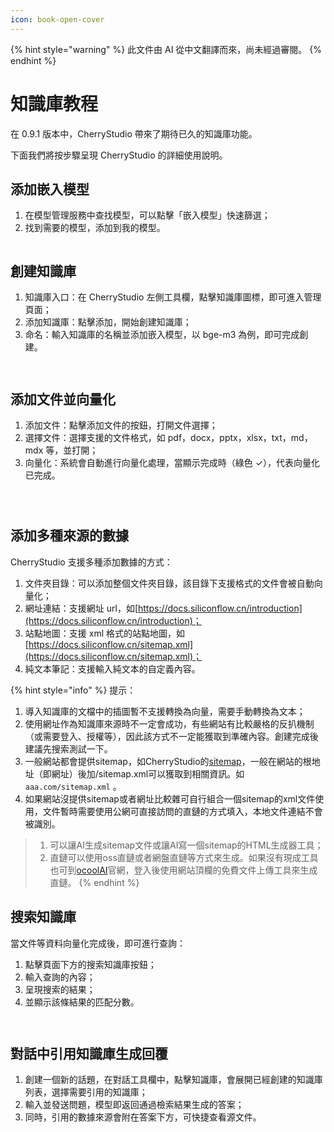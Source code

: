 ```yaml
---
icon: book-open-cover
---
```


{% hint style="warning" %}
此文件由 AI 從中文翻譯而來，尚未經過審閱。
{% endhint %}

# 知識庫教程

在 0.9.1 版本中，CherryStudio 帶來了期待已久的知識庫功能。

下面我們將按步驟呈現 CherryStudio 的詳細使用說明。

## 添加嵌入模型

1. 在模型管理服務中查找模型，可以點擊「嵌入模型」快速篩選；
2. 找到需要的模型，添加到我的模型。

<figure><img src="../.gitbook/assets/image.webp" alt=""><figcaption></figcaption></figure>

## 創建知識庫

1. 知識庫入口：在 CherryStudio 左側工具欄，點擊知識庫圖標，即可進入管理頁面；
2. 添加知識庫：點擊添加，開始創建知識庫；
3. 命名：輸入知識庫的名稱並添加嵌入模型，以 bge-m3 為例，即可完成創建。

<figure><img src="../.gitbook/assets/image-1 (1).webp" alt=""><figcaption></figcaption></figure>

<figure><img src="../.gitbook/assets/image-2 (1).webp" alt=""><figcaption></figcaption></figure>

## 添加文件並向量化

1. 添加文件：點擊添加文件的按鈕，打開文件選擇；
2. 選擇文件：選擇支援的文件格式，如 pdf，docx，pptx，xlsx，txt，md，mdx 等，並打開；
3. 向量化：系統會自動進行向量化處理，當顯示完成時（綠色 ✓），代表向量化已完成。

<figure><img src="../.gitbook/assets/image-3.webp" alt=""><figcaption></figcaption></figure>

<figure><img src="../.gitbook/assets/image-4.webp" alt=""><figcaption></figcaption></figure>

<figure><img src="../.gitbook/assets/image-5.webp" alt=""><figcaption></figcaption></figure>

## 添加多種來源的數據

CherryStudio 支援多種添加數據的方式：

1. 文件夾目錄：可以添加整個文件夾目錄，該目錄下支援格式的文件會被自動向量化；
2. 網址連結：支援網址 url，如[https://docs.siliconflow.cn/introduction](https://docs.siliconflow.cn/introduction)；
3. 站點地圖：支援 xml 格式的站點地圖，如[https://docs.siliconflow.cn/sitemap.xml](https://docs.siliconflow.cn/sitemap.xml)；
4. 純文本筆記：支援輸入純文本的自定義內容。

{% hint style="info" %}
提示：

1. 導入知識庫的文檔中的插圖暫不支援轉換為向量，需要手動轉換為文本；
2. 使用網址作為知識庫來源時不一定會成功，有些網站有比較嚴格的反扒機制（或需要登入、授權等），因此該方式不一定能獲取到準確內容。創建完成後建議先搜索測試一下。
3. 一般網站都會提供sitemap，如CherryStudio的[sitemap](https://docs.cherry-ai.com/sitemap-pages.xml)，一般在網站的根地址（即網址）後加/sitemap.xml可以獲取到相關資訊。如`aaa.com/sitemap.xml` 。
4. 如果網站沒提供sitemap或者網址比較雜可自行組合一個sitemap的xml文件使用，文件暫時需要使用公網可直接訪問的直鏈的方式填入，本地文件連結不會被識別。

> 1) 可以讓AI生成sitemap文件或讓AI寫一個sitemap的HTML生成器工具；
> 2) 直鏈可以使用oss直鏈或者網盤直鏈等方式來生成。如果沒有現成工具也可到[ocoolAI](https://one.ocoolai.com/login)官網，登入後使用網站頂欄的免費文件上傳工具來生成直鏈。
{% endhint %}

## 搜索知識庫

當文件等資料向量化完成後，即可進行查詢：

1. 點擊頁面下方的搜索知識庫按鈕；
2. 輸入查詢的內容；
3. 呈現搜索的結果；
4. 並顯示該條結果的匹配分數。

<figure><img src="../.gitbook/assets/image-7.webp" alt=""><figcaption></figcaption></figure>

<figure><img src="../.gitbook/assets/image-8.webp" alt=""><figcaption></figcaption></figure>

## 對話中引用知識庫生成回覆

1. 創建一個新的話題，在對話工具欄中，點擊知識庫，會展開已經創建的知識庫列表，選擇需要引用的知識庫；
2. 輸入並發送問題，模型即返回通過檢索結果生成的答案；
3. 同時，引用的數據來源會附在答案下方，可快捷查看源文件。

<figure><img src="../.gitbook/assets/image-9.webp" alt=""><figcaption></figcaption></figure>

<figure><img src="../.gitbook/assets/image-10.webp" alt=""><figcaption></figcaption></figure>